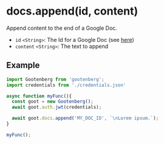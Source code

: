 # docs.append(id, content)

Append content to the end of a Google Doc.

- `id` `<String>`: The Id for a Google Doc (see [here](../README.md#usage))
- `content` `<String>`: The text to append

## Example
```javascript
import Gootenberg from 'gootenberg';
import credentials from './credentials.json'

async function myFunc(){
  const goot = new Gootenberg();
  await goot.auth.jwt(credentials);

  await goot.docs.append('MY_DOC_ID', `\nLorem ipsum.`);
}

myFunc();
```
